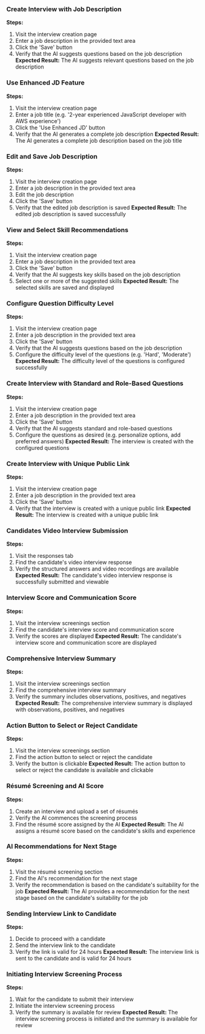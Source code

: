 ### Create Interview with Job Description
**Steps:**
1. Visit the interview creation page
2. Enter a job description in the provided text area
3. Click the 'Save' button
4. Verify that the AI suggests questions based on the job description
**Expected Result:** The AI suggests relevant questions based on the job description

### Use Enhanced JD Feature
**Steps:**
1. Visit the interview creation page
2. Enter a job title (e.g. '2-year experienced JavaScript developer with AWS experience')
3. Click the 'Use Enhanced JD' button
4. Verify that the AI generates a complete job description
**Expected Result:** The AI generates a complete job description based on the job title

### Edit and Save Job Description
**Steps:**
1. Visit the interview creation page
2. Enter a job description in the provided text area
3. Edit the job description
4. Click the 'Save' button
5. Verify that the edited job description is saved
**Expected Result:** The edited job description is saved successfully

### View and Select Skill Recommendations
**Steps:**
1. Visit the interview creation page
2. Enter a job description in the provided text area
3. Click the 'Save' button
4. Verify that the AI suggests key skills based on the job description
5. Select one or more of the suggested skills
**Expected Result:** The selected skills are saved and displayed

### Configure Question Difficulty Level
**Steps:**
1. Visit the interview creation page
2. Enter a job description in the provided text area
3. Click the 'Save' button
4. Verify that the AI suggests questions based on the job description
5. Configure the difficulty level of the questions (e.g. 'Hard', 'Moderate')
**Expected Result:** The difficulty level of the questions is configured successfully

### Create Interview with Standard and Role-Based Questions
**Steps:**
1. Visit the interview creation page
2. Enter a job description in the provided text area
3. Click the 'Save' button
4. Verify that the AI suggests standard and role-based questions
5. Configure the questions as desired (e.g. personalize options, add preferred answers)
**Expected Result:** The interview is created with the configured questions

### Create Interview with Unique Public Link
**Steps:**
1. Visit the interview creation page
2. Enter a job description in the provided text area
3. Click the 'Save' button
4. Verify that the interview is created with a unique public link
**Expected Result:** The interview is created with a unique public link

### Candidates Video Interview Submission
**Steps:**
1. Visit the responses tab
2. Find the candidate's video interview response
3. Verify the structured answers and video recordings are available
**Expected Result:** The candidate's video interview response is successfully submitted and viewable

### Interview Score and Communication Score
**Steps:**
1. Visit the interview screenings section
2. Find the candidate's interview score and communication score
3. Verify the scores are displayed
**Expected Result:** The candidate's interview score and communication score are displayed

### Comprehensive Interview Summary
**Steps:**
1. Visit the interview screenings section
2. Find the comprehensive interview summary
3. Verify the summary includes observations, positives, and negatives
**Expected Result:** The comprehensive interview summary is displayed with observations, positives, and negatives

### Action Button to Select or Reject Candidate
**Steps:**
1. Visit the interview screenings section
2. Find the action button to select or reject the candidate
3. Verify the button is clickable
**Expected Result:** The action button to select or reject the candidate is available and clickable

### Résumé Screening and AI Score
**Steps:**
1. Create an interview and upload a set of résumés
2. Verify the AI commences the screening process
3. Find the résumé score assigned by the AI
**Expected Result:** The AI assigns a résumé score based on the candidate's skills and experience

### AI Recommendations for Next Stage
**Steps:**
1. Visit the résumé screening section
2. Find the AI's recommendation for the next stage
3. Verify the recommendation is based on the candidate's suitability for the job
**Expected Result:** The AI provides a recommendation for the next stage based on the candidate's suitability for the job

### Sending Interview Link to Candidate
**Steps:**
1. Decide to proceed with a candidate
2. Send the interview link to the candidate
3. Verify the link is valid for 24 hours
**Expected Result:** The interview link is sent to the candidate and is valid for 24 hours

### Initiating Interview Screening Process
**Steps:**
1. Wait for the candidate to submit their interview
2. Initiate the interview screening process
3. Verify the summary is available for review
**Expected Result:** The interview screening process is initiated and the summary is available for review

